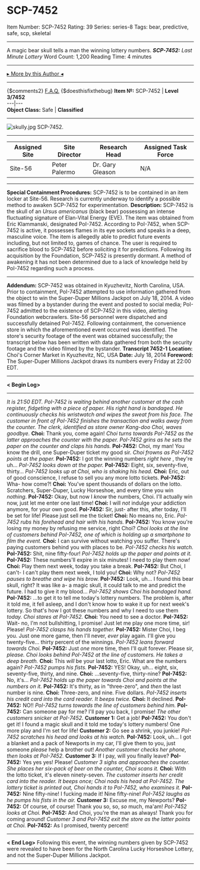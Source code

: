 # SCP-7452
Item Number: SCP-7452
Rating: 39
Series: series-8
Tags: bear, predictive, safe, scp, skeletal

---

A magic bear skull tells a man the winning lottery numbers.
_**SCP-7452:** Last Minute Lottery_
Word Count: 1,200
Reading Time: 4 minutes
* * *
[▸ More by this Author ◂](https://scp-wiki.wikidot.com/brighton-high)
* * *
{$comments2}
[F.A.Q.](https://scp-wiki.wikidot.com/component:info-ayers)
{$doesthisfixthebug}
**Item №:** SCP-7452 | **Level 3/7452**  
---|---  
**Object Class:** Safe | **Classified**  
* * *
![skully.jpg](https://scpdsandbox.wdfiles.com/local--files/jiwoahn-ii/skully.jpg)
SCP-7452.
* * *
**Assigned Site** | **Site Director** | **Research Head** | **Assigned Task Force**  
---|---|---|---  
Site-56 | Peter Palermo | Dr. Gary Gleason | N/A  
* * *
**Special Containment Procedures:** SCP-7452 is to be contained in an item locker at Site-56. Research is currently underway to identify a possible method to awaken SCP-7452 for experimentation.
**Description:** SCP-7452 is the skull of an _Ursus americanus_ (black bear) possessing an intense fluctuating signature of Elan-Vital Energy (EVE). The item was obtained from Eric Klammanski, designated PoI-7452.
According to PoI-7452, when SCP-7452 is active, it possesses flames in its eye sockets and speaks in a deep, masculine voice. The item is allegedly able to predict future events including, but not limited to, games of chance. The user is required to sacrifice blood to SCP-7452 before soliciting it for predictions.
Following its acquisition by the Foundation, SCP-7452 is presently dormant. A method of awakening it has not been determined due to a lack of knowledge held by PoI-7452 regarding such a process.
* * *
**Addendum:** SCP-7452 was obtained in Kyuzhevitz, North Carolina, USA. Prior to containment, PoI-7452 attempted to use information gathered from the object to win the Super-Duper Millions Jackpot on July 18, 2014. A video was filmed by a bystander during the event and posted to social media; PoI-7452 admitted to the existence of SCP-7452 in this video, alerting Foundation webcrawlers. Site-56 personnel were dispatched and successfully detained PoI-7452.
Following containment, the convenience store in which the aforementioned event occurred was identified. The store's security footage of the event was obtained successfully; the transcript below has been written with data gathered from both the security footage and the video filmed by the bystander.
**Transcript 7452-1**
**Location:** Choi's Corner Market in Kyuzhevitz, NC, USA
**Date:** July 18, 2014
**Foreword:** The Super-Duper Millions Jackpot draws its numbers every Friday at 22:00 EDT.
* * *
**< Begin Log>**
* * *
_It is 21:50 EDT. PoI-7452 is waiting behind another customer at the cash register, fidgeting with a piece of paper. His right hand is bandaged. He continuously checks his wristwatch and wipes the sweat from his face._
_The customer in front of PoI-7452 finishes the transaction and walks away from the counter. The clerk, identified as store owner Kang-doo Choi, waves goodbye._
**Choi:** Thank you, come again!
_Choi turns towards PoI-7452 as the latter approaches the counter with the paper._
_PoI-7452 grins as he sets the paper on the counter and claps his hands._
**PoI-7452:** Choi, my man! You know the drill, one Super-Duper ticket my good sir.
_Choi frowns as PoI-7452 points at the paper._
**PoI-7452:** I got the winning numbers _right here_ , they're uh…
_PoI-7452 looks down at the paper._
**PoI-7452:** Eight, six, seventy-five, thirty…
_PoI-7452 looks up at Choi, who is shaking his head._
**Choi:** Eric, out of good conscience, I refuse to sell you any more lotto tickets.
**PoI-7452:** Wha- how come?!
**Choi:** You've spent thousands of dollars on the lotto. Scratchers, Super-Duper, Lucky Horseshoe, and every time you win _nothing_.
**PoI-7452:** Okay, but now I _know_ the numbers, Choi. I'll actually win now, just let me enter one last time!
**Choi:** I will _not_ indulge your addiction anymore, for your own good.
**PoI-7452:** Sir, just- after this, after today, I'll be set for life! Please just sell me the ticket!
**Choi:** No means no, Eric.
_PoI-7452 rubs his forehead and hair with his hands._
**PoI-7452:** You know you're losing my money by refusing me service, right Choi?
_Choi looks at the line of customers behind PoI-7452, one of which is holding up a smartphone to film the event._
**Choi:** I can survive without watching you suffer. There's paying customers behind you with places to be.
_PoI-7452 checks his watch._
**PoI-7452:** Shit, nine fifty-four!
_PoI-7452 holds up the paper and points at it._
**PoI-7452:** These numbers'll expire in six minutes! I need to play them _now!_
**Choi:** Play them next week, today you take a break.
**PoI-7452:** But Choi, I can't- I can't play them next week, I told you!
**Choi:** Why not?
_PoI-7452 pauses to breathe and wipe his brow._
**PoI-7452:** Look, uh… I found this bear skull, right? It was like a- a magic skull, it could talk to me and predict the future. I had to give it my blood…
_PoI-7452 shows Choi his bandaged hand._
**PoI-7452:** …to get it to tell me today's lottery numbers. The problem is, after it told me, it fell asleep, and I don't know how to wake it up for next week's lottery. So that's how I got these numbers and why I need to use them _today._
_Choi stares at PoI-7452._
**Choi:** You need to see a doctor.
**PoI-7452:** Wait- no, I'm not bullshitting, I promise! Just let me play one more time, sir! Please!
_PoI-7452 clasps his hands together._
**PoI-7452:** Mister Choi, I beg you. Just one more game, then I'll never, _ever_ play again. I'll give you twenty-five… thirty percent of the winnings.
_PoI-7452 leans forward towards Choi._
**PoI-7452:** Just _one_ more time, then I'll quit forever. Please sir, _please._
_Choi looks behind PoI-7452 at the line of customers. He takes a deep breath._
**Choi:** This _will_ be your last lotto, Eric. What are the numbers again?
_PoI-7452 pumps his fists._
**PoI-7452:** YES! Okay, uh… eight, six, seventy-five, thirty, and nine.
**Choi:** …seventy-five, thirty-nine?
**PoI-7452:** No, it's…
_PoI-7452 holds up the paper towards Choi and points at the numbers on it._
**PoI-7452:** It's thirty, as in "three-zero", and _then_ the last number is nine.
**Choi:** Three-zero, and nine. Five dollars.
_PoI-7452 inserts his credit card into the card reader. It beeps twice._
**Choi:** It declined.
**PoI-7452:** NO!!
_PoI-7452 turns towards the line of customers behind him._
**PoI-7452:** Can someone pay for me? I'll pay you back, I promise!
_The other customers snicker at PoI-7452._
**Customer 1:** Get a job!
**PoI-7452:** You don't get it! I found a magic skull and it told me today's lottery numbers! One more play and I'm set for life!
**Customer 2:** Go see a shrink, you junkie!
_PoI-7452 scratches his head and looks at his watch._
**PoI-7452:** Look, uh… I got a blanket and a pack of Newports in my car, I'll give them to you, just someone _please_ help a brother out!
_Another customer checks her phone, then looks at PoI-7452._
**Customer 3:** If I pay, will you finally leave?
**PoI-7452:** Yes yes yes! Please!
_Customer 3 sighs and approaches the counter. She places her six-pack of beer on the counter, Choi scans it._
**Choi:** With the lotto ticket, it's eleven ninety-seven.
_The customer inserts her credit card into the reader. It beeps once; Choi nods his head at PoI-7452._
_The lottery ticket is printed out, Choi hands it to PoI-7452, who examines it._
**PoI-7452:** Nine fifty-nine! I fucking made it! Nine fifty-nine!
_PoI-7452 laughs as he pumps his fists in the air._
**Customer 3:** Excuse me, my Newports?
**PoI-7452:** Of course, of course! Thank you so, so, _so_ much, ma'am!
_PoI-7452 looks at Choi._
**PoI-7452:** And Choi, you're the man as always! Thank you for coming around!
_Customer 3 and PoI-7452 exit the store as the latter points at Choi._
**PoI-7452:** As I promised, twenty percent!
* * *
**< End Log>**
Following this event, the winning numbers given by SCP-7452 were revealed to have been for the North Carolina Lucky Horseshoe Lottery, and not the Super-Duper Millions Jackpot.
* * *
